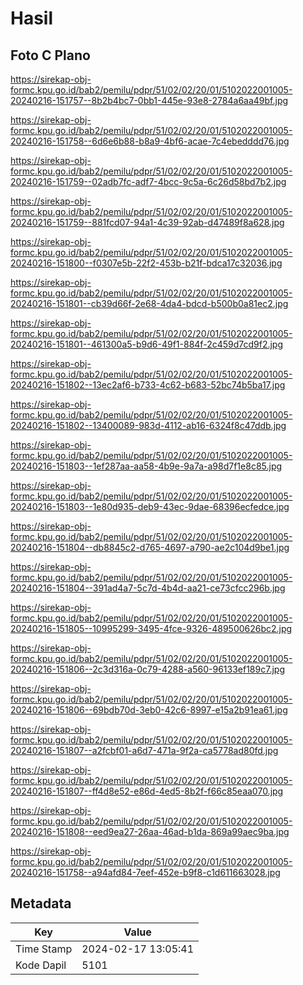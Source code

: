 # Hasil

## Foto C Plano

https://sirekap-obj-formc.kpu.go.id/bab2/pemilu/pdpr/51/02/02/20/01/5102022001005-20240216-151757--8b2b4bc7-0bb1-445e-93e8-2784a6aa49bf.jpg

https://sirekap-obj-formc.kpu.go.id/bab2/pemilu/pdpr/51/02/02/20/01/5102022001005-20240216-151758--6d6e6b88-b8a9-4bf6-acae-7c4ebedddd76.jpg

https://sirekap-obj-formc.kpu.go.id/bab2/pemilu/pdpr/51/02/02/20/01/5102022001005-20240216-151759--02adb7fc-adf7-4bcc-9c5a-6c26d58bd7b2.jpg

https://sirekap-obj-formc.kpu.go.id/bab2/pemilu/pdpr/51/02/02/20/01/5102022001005-20240216-151759--881fcd07-94a1-4c39-92ab-d47489f8a628.jpg

https://sirekap-obj-formc.kpu.go.id/bab2/pemilu/pdpr/51/02/02/20/01/5102022001005-20240216-151800--f0307e5b-22f2-453b-b21f-bdca17c32036.jpg

https://sirekap-obj-formc.kpu.go.id/bab2/pemilu/pdpr/51/02/02/20/01/5102022001005-20240216-151801--cb39d66f-2e68-4da4-bdcd-b500b0a81ec2.jpg

https://sirekap-obj-formc.kpu.go.id/bab2/pemilu/pdpr/51/02/02/20/01/5102022001005-20240216-151801--461300a5-b9d6-49f1-884f-2c459d7cd9f2.jpg

https://sirekap-obj-formc.kpu.go.id/bab2/pemilu/pdpr/51/02/02/20/01/5102022001005-20240216-151802--13ec2af6-b733-4c62-b683-52bc74b5ba17.jpg

https://sirekap-obj-formc.kpu.go.id/bab2/pemilu/pdpr/51/02/02/20/01/5102022001005-20240216-151802--13400089-983d-4112-ab16-6324f8c47ddb.jpg

https://sirekap-obj-formc.kpu.go.id/bab2/pemilu/pdpr/51/02/02/20/01/5102022001005-20240216-151803--1ef287aa-aa58-4b9e-9a7a-a98d7f1e8c85.jpg

https://sirekap-obj-formc.kpu.go.id/bab2/pemilu/pdpr/51/02/02/20/01/5102022001005-20240216-151803--1e80d935-deb9-43ec-9dae-68396ecfedce.jpg

https://sirekap-obj-formc.kpu.go.id/bab2/pemilu/pdpr/51/02/02/20/01/5102022001005-20240216-151804--db8845c2-d765-4697-a790-ae2c104d9be1.jpg

https://sirekap-obj-formc.kpu.go.id/bab2/pemilu/pdpr/51/02/02/20/01/5102022001005-20240216-151804--391ad4a7-5c7d-4b4d-aa21-ce73cfcc296b.jpg

https://sirekap-obj-formc.kpu.go.id/bab2/pemilu/pdpr/51/02/02/20/01/5102022001005-20240216-151805--10995299-3495-4fce-9326-489500626bc2.jpg

https://sirekap-obj-formc.kpu.go.id/bab2/pemilu/pdpr/51/02/02/20/01/5102022001005-20240216-151806--2c3d316a-0c79-4288-a560-96133ef189c7.jpg

https://sirekap-obj-formc.kpu.go.id/bab2/pemilu/pdpr/51/02/02/20/01/5102022001005-20240216-151806--69bdb70d-3eb0-42c6-8997-e15a2b91ea61.jpg

https://sirekap-obj-formc.kpu.go.id/bab2/pemilu/pdpr/51/02/02/20/01/5102022001005-20240216-151807--a2fcbf01-a6d7-471a-9f2a-ca5778ad80fd.jpg

https://sirekap-obj-formc.kpu.go.id/bab2/pemilu/pdpr/51/02/02/20/01/5102022001005-20240216-151807--ff4d8e52-e86d-4ed5-8b2f-f66c85eaa070.jpg

https://sirekap-obj-formc.kpu.go.id/bab2/pemilu/pdpr/51/02/02/20/01/5102022001005-20240216-151808--eed9ea27-26aa-46ad-b1da-869a99aec9ba.jpg

https://sirekap-obj-formc.kpu.go.id/bab2/pemilu/pdpr/51/02/02/20/01/5102022001005-20240216-151758--a94afd84-7eef-452e-b9f8-c1d611663028.jpg


## Metadata

| Key        | Value               |
| ---------- | ------------------- |
| Time Stamp | 2024-02-17 13:05:41 |
| Kode Dapil | 5101                |



